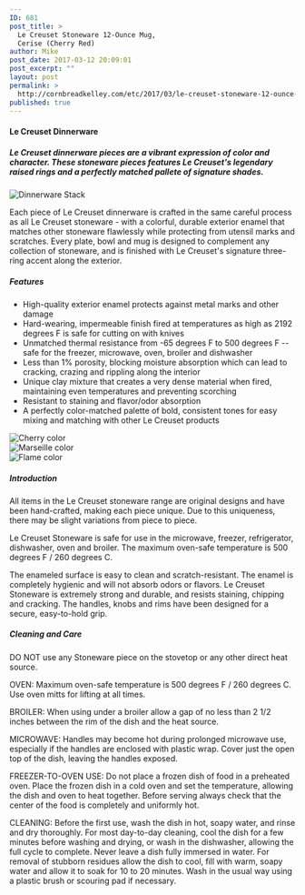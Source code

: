 ```yaml
---
ID: 681
post_title: >
  Le Creuset Stoneware 12-Ounce Mug,
  Cerise (Cherry Red)
author: Mike
post_date: 2017-03-12 20:09:01
post_excerpt: ""
layout: post
permalink: >
  http://cornbreadkelley.com/etc/2017/03/le-creuset-stoneware-12-ounce-mug-cerise-cherry-red/
published: true
---
```

<div class="aplus"><!-- A+DIY for ASIN: B003F24D1M --><!-- Created by: Todd Densley --><!-- Email: tdensley@lecreuset.com --><!-- Coded with Kuramoto@ A+DIY Tool --><h4>Le Creuset Dinnerware</h4><h5>Le Creuset dinnerware pieces are a vibrant expression of color and character. These stoneware pieces features Le Creuset's legendary raised rings and a perfectly matched pallete of signature shades.</h5><div class="leftImage"><img alt="Dinnerware Stack" src="https://images-na.ssl-images-amazon.com/images/G/01/kitchen/aplusdiy/B00566OBDA/BandT_20110922_0480.jpg" /><div class="imageCaption"></div></div><p>Each piece of Le Creuset dinnerware is crafted in the same careful process as all Le Creuset stoneware - with a colorful, durable exterior enamel that matches other stoneware flawlessly while protecting from utensil marks and scratches. Every plate, bowl and mug is designed to complement any collection of stoneware, and is finished with Le Creuset's signature three-ring accent along the exterior. </p><h5>Features</h5><ul><li>High-quality exterior enamel protects against metal marks and other damage</li><li>Hard-wearing, impermeable finish fired at temperatures as high as 2192 degrees F is safe for cutting on with knives</li><li>Unmatched thermal resistance from -65 degrees F to 500 degrees F -- safe for the freezer, microwave, oven, broiler and dishwasher</li><li>Less than 1% porosity, blocking moisture absorption which can lead to cracking, crazing and rippling along the interior</li><li>Unique clay mixture that creates a very dense material when fired, maintaining even temperatures and preventing scorching</li><li>Resistant to staining and flavor/odor absorption</li><li>A perfectly color-matched palette of bold, consistent tones for easy mixing and matching with other Le Creuset products</li></ul><div class="leftImage"><img alt="Cherry color" src="https://images-na.ssl-images-amazon.com/images/G/01/kitchen/aplusdiy/B00566OBDA/16_pc_dinnerware_set_cherry_PG9016_67_full.jpg" /><div class="imageCaption"></div></div><div class="centerImage"><img alt="Marseille color" src="https://images-na.ssl-images-amazon.com/images/G/01/kitchen/aplusdiy/B00566OBDA/PG9016-59_full.jpg" /><div class="imageCaption"></div></div><div class="leftImage"><img alt="Flame color" src="https://images-na.ssl-images-amazon.com/images/G/01/kitchen/aplusdiy/B00566OBDA/16_pc_dinnerware_set_flame_PG9016_2_full.jpg" /><div class="imageCaption"></div></div><h5>Introduction</h5><p>All items in the Le Creuset stoneware range are original designs and have been hand-crafted, making each piece unique. Due to this uniqueness, there may be slight variations from piece to piece.</p><p>Le Creuset Stoneware is safe for use in the microwave, freezer, refrigerator, dishwasher, oven and broiler. The maximum oven-safe temperature is 500 degrees F / 260 degrees C.</p><p>The enameled surface is easy to clean and scratch-resistant. The enamel is completely hygienic and will not absorb odors or flavors. Le Creuset Stoneware is extremely strong and durable, and resists staining, chipping and cracking. The handles, knobs and rims have been designed for a secure, easy-to-hold grip.</p><h5>Cleaning and Care</h5><p>DO NOT use any Stoneware piece on the stovetop or any other direct heat source.</p><p>OVEN: Maximum oven-safe temperature is 500 degrees F / 260 degrees C. Use oven mitts for lifting at all times.</p><p>BROILER: When using under a broiler allow a gap of no less than 2 1/2 inches between the rim of the dish and the heat source.</p><p>MICROWAVE: Handles may become hot during prolonged microwave use, especially if the handles are enclosed with plastic wrap. Cover just the open top of the dish, leaving the handles exposed.</p><p>FREEZER-TO-OVEN USE: Do not place a frozen dish of food in a preheated oven. Place the frozen dish in a cold oven and set the temperature, allowing the dish and oven to heat together. Before serving always check that the center of the food is completely and uniformly hot.</p><p>CLEANING: Before the first use, wash the dish in hot, soapy water, and rinse and dry thoroughly. For most day-to-day cleaning, cool the dish for a few minutes before washing and drying, or wash in the dishwasher, allowing the full cycle to complete. Never leave a dish fully immersed in water. For removal of stubborn residues allow the dish to cool, fill with warm, soapy water and allow it to soak for 10 to 20 minutes. Wash in the usual way using a plastic brush or scouring pad if necessary.</p></div>